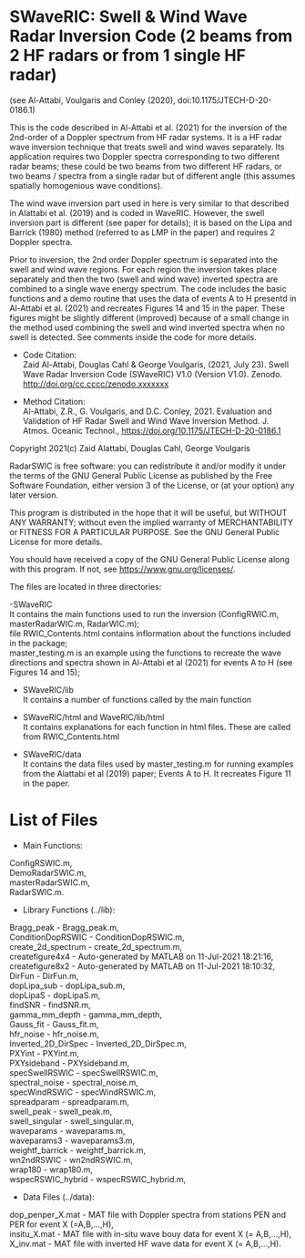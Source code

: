 # SWaveRIC: Swell & Wind Wave Radar Inversion Code (2 beams from 2 HF radars or from 1 single HF radar)
(see Al-Attabi, Voulgaris and Conley (2020), doi:10.1175/JTECH-D-20-0186.1)  

This is the code described in Al-Attabi et al. (2021) for the inversion of the 2nd-order of a Doppler spectrum from HF radar systems.  It is a HF radar wave inversion technique that treats swell and wind waves separately. Its application requires two Doppler spectra corresponding to two different radar beams; these could be two beams from two different HF radars, or two beams / spectra from a single radar but of different angle (this assumes spatially homogenious wave conditions). 

The wind wave inversion part used in here is very similar to that described in Alattabi et al. (2019) and is coded in WaveRIC. However, the swell inversion part is different (see paper for details); it is based on the Lipa and Barrick (1980) method (referred to as LMP in the paper) and requires 2 Doppler spectra. 

Prior to inversion, the 2nd order Doppler spectrum is separated into the swell and wind wave regions. For each region the inversion takes place separately and then the two (swell and wind wave) inverted spectra are combined to a single wave energy spectrum. The code includes the basic functions and a demo routine that uses the data of events A to H presentd in Al-Attabi et al. (2021) and recreates Figures 14 and 15 in the paper.  These figures might be slightly different (improved) because of a small change in the method used combining the swell and wind inverted spectra when no swell is detected. See comments inside the code for more details.

- Code Citation:  
Zaid Al-Attabi, Douglas Cahl & George Voulgaris, (2021, July 23). Swell Wave Radar Inversion Code (SWaveRIC) V1.0 (Version V1.0). Zenodo. http://doi.org/cc.cccc/zenodo.xxxxxxx

- Method Citation:  
Al-Attabi, Z.R., G. Voulgaris, and D.C. Conley, 2021. Evaluation and Validation of HF Radar Swell and Wind Wave Inversion Method. J. Atmos. Oceanic Technol., https://doi.org/10.1175/JTECH-D-20-0186.1 

Copyright 2021(c) Zaid Alattabi, Douglas Cahl, George Voulgaris

RadarSWIC is free software: you can redistribute it and/or modify it under the terms of the GNU General Public License as published by the Free Software Foundation, either version 3 of the License, or (at your option) any later version.

This program is distributed in the hope that it will be useful, but WITHOUT ANY WARRANTY; without even the implied warranty of MERCHANTABILITY or FITNESS FOR A PARTICULAR PURPOSE. See the GNU General Public License for more details.

You should have received a copy of the GNU General Public License along with this program. If not, see https://www.gnu.org/licenses/.

The files are located in three directories:  

-SWaveRIC  
  It contains the main functions used to run the inversion (ConfigRWIC.m, masterRadarWIC.m, RadarWIC.m);  
  file RWIC_Contents.html contains inflormation about the functions included in the package;  
  master_testing.m is an example using the functions to recreate the wave directions and spectra shown in Al-Attabi et al (2021) for events A to H (see Figures 14 and 15);

- SWaveRIC/lib  
  It contains a number of functions called by the main function

- SWaveRIC/html and WaveRIC/lib/html  
  It contains explanations for each function in html files. These are called from RWIC_Contents.html  

- SWaveRIC/data  
  It contains the data files used by master_testing.m for running examples from the Alattabi et al (2019) paper; Events A to H. It recreates Figure 11 in the paper.

# List of Files  

- Main Functions: 
 
 ConfigRSWIC.m,  
 DemoRadarSWIC.m,  
 masterRadarSWIC.m,  
 RadarSWIC.m.

- Library Functions (../lib):

Bragg_peak          - Bragg_peak.m,   
ConditionDopRSWIC   - ConditionDopRSWIC.m,    
create_2d_spectrum  - create_2d_spectrum.m,   
createfigure4x4     - Auto-generated by MATLAB on 11-Jul-2021 18:21:16,   
createfigure8x2     - Auto-generated by MATLAB on 11-Jul-2021 18:10:32,   
DirFun              - DirFun.m,   
dopLipa_sub         - dopLipa_sub.m,    
dopLipaS            - dopLipaS.m,   
findSNR             - findSNR.m,    
gamma_mm_depth      - gamma_mm_depth,   
Gauss_fit           - Gauss_fit.m,  
hfr_noise           - hfr_noise.m,    
Inverted_2D_DirSpec - Inverted_2D_DirSpec.m,      
PXYint              - PXYint.m,   
PXYsideband         - PXYsideband.m,    
specSwellRSWIC      - specSwellRSWIC.m,   
spectral_noise      - spectral_noise.m,   
specWindRSWIC       - specWindRSWIC.m,    
spreadparam         - spreadparam.m,    
swell_peak          - swell_peak.m,   
swell_singular      - swell_singular.m,    
waveparams          - waveparams.m,   
waveparams3         - waveparams3.m,    
weightf_barrick     - weightf_barrick.m,    
wn2ndRSWIC          - wn2ndRSWIC.m,   
wrap180             - wrap180.m,    
wspecRSWIC_hybrid   - wspecRSWIC_hybrid.m,    

- Data Files (../data):

dop_penper_X.mat   - MAT file with Doppler spectra from stations PEN and PER for event X (=A,B,...,H),  
insitu_X.mat       - MAT file with in-situ wave bouy data for event X (= A,B,...,H),  
X_inv.mat          - MAT file with inverted HF wave data for event X (= A,B,...,H).
